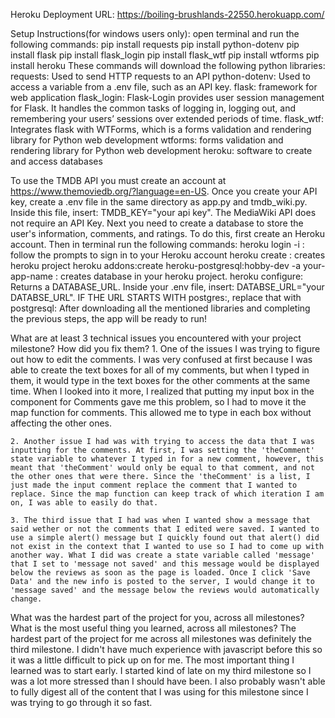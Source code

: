 Heroku Deployment URL: https://boiling-brushlands-22550.herokuapp.com/

Setup Instructions(for windows users only): 
open terminal and run the following commands: 
    pip install requests 
    pip install python-dotenv 
    pip install flask 
    pip install flask_login
    pip install flask_wtf
    pip install wtforms
    pip install heroku
These commands will download the following python libraries: 
    requests: Used to send HTTP requests to an API 
    python-dotenv: Used to access a variable from a .env file, such as an API key. flask: framework for web application 
    flask_login: Flask-Login provides user session management for Flask. It handles the common tasks of logging in, logging out, and remembering your users’ sessions over extended periods of time.
    flask_wtf: Integrates flask with WTForms, which is a forms validation and rendering library for Python web development
    wtforms: forms validation and rendering library for Python web development
    heroku: software to create and access databases

To use the TMDB API you must create an account at https://www.themoviedb.org/?language=en-US. Once you create your API key, create a .env file in the same directory as app.py and tmdb_wiki.py. Inside this file, insert: TMDB_KEY="your api key". The MediaWiki API does not require an API Key. Next you need to create a database to store the user's information, comments, and ratings. To do this, first create an Heroku account. Then in terminal run the following commands:
    heroku login -i : follow the prompts to sign in to your Heroku account
    heroku create : creates heroku project 
    heroku addons:create heroku-postgresql:hobby-dev -a your-app-name : creates database in your heroku project. 
    heroku configure: Returns a DATABASE_URL. Inside your .env file, insert: DATABSE_URL="your DATABSE_URL". IF THE URL STARTS WITH postgres:, replace that with postgresql:
After downloading all the mentioned libraries and completing the previous steps, the app will be ready to run!

What are at least 3 technical issues you encountered with your project milestone? How did you fix them?
    1. One of the issues I was trying to figure out how to edit the comments. I was very confused at first because I was able to create the text boxes for all of my comments, but when I typed in them, it would type in the text boxes for the other comments at the same time. When I looked into it more, I realized that putting my input box in the component for Comments gave me this problem, so I had to move it the map function for comments. This allowed me to type in each box without affecting the other ones.
    
    2. Another issue I had was with trying to access the data that I was inputting for the comments. At first, I was setting the 'theComment' state variable to whatever I typed in for a new comment, however, this meant that 'theComment' would only be equal to that comment, and not the other ones that were there. Since the 'theComment' is a list, I just made the input comment replace the comment that I wanted to replace. Since the map function can keep track of which iteration I am on, I was able to easily do that.

    3. The third issue that I had was when I wanted show a message that said wether or not the comments that I edited were saved. I wanted to use a simple alert() message but I quickly found out that alert() did not exist in the context that I wanted to use so I had to come up with another way. What I did was create a state variable called 'message' that I set to 'message not saved' and this message would be displayed below the reviews as soon as the page is loaded. Once I click 'Save Data' and the new info is posted to the server, I would change it to 'message saved' and the message below the reviews would automatically change.
    
What was the hardest part of the project for you, across all milestones? What is the most useful thing you learned, across all milestones?
    The hardest part of the project for me across all milestones was definitely the third milestone. I didn't have much experience with javascript before this so it was a little difficult to pick up on for me. The most important thing I learned was to start early. I started kind of late on my third milestone so I was a lot more stressed than I should have been. I also probably wasn't able to fully digest all of the content that I was using for this milestone since I was trying to go through it so fast.  